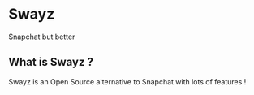 # Swayz

Snapchat but better

## What is Swayz ?

Swayz is an Open Source alternative to Snapchat with lots of features !
